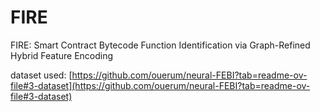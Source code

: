 # FIRE

FIRE: Smart Contract Bytecode Function Identification via Graph-Refined Hybrid Feature Encoding

dataset used: [https://github.com/ouerum/neural-FEBI?tab=readme-ov-file#3-dataset](https://github.com/ouerum/neural-FEBI?tab=readme-ov-file#3-dataset)
